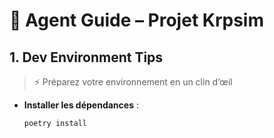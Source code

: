 # 🤖 Agent Guide – Projet Krpsim

## 1. Dev Environment Tips

> ⚡ Préparez votre environnement en un clin d’œil

- **Installer les dépendances** :
  ```bash
  poetry install
